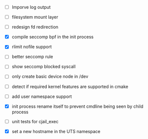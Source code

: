  - [ ] Imporve log output
 - [ ] filesystem mount layer
 - [ ] redesign fd redirection
 - [x] compile seccomp bpf in the init process
 - [x] rlimit nofile support
 - [ ] better seccomp rule
 - [ ] show seccomp blocked syscall
 - [ ] only create basic device node in /dev
 - [ ] detect if required kernel features are supported in cmake
 - [ ] add user namespace support
 - [x] init process rename itself to prevent cmdline being seen by child process
 - [ ] unit tests for cjail_exec
 - [x] set a new hostname in the UTS namespace

